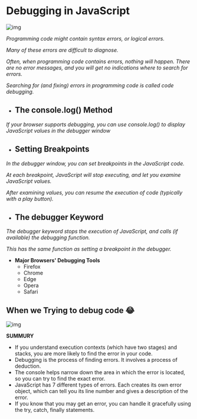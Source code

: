 # Debugging in JavaScript

![img](https://developer-chrome-com.imgix.net/image/admin/Tynv55DnsSgtvpd6Iz9z.png?auto=format)

*Programming code might contain syntax errors, or logical errors.*

*Many of these errors are difficult to diagnose.*

*Often, when programming code contains errors, nothing will happen. There are no error messages, and you will get no indications where to search for errors.*

*Searching for (and fixing) errors in programming code is called code debugging.*


- ## **The console.log() Method**
*If your browser supports debugging, you can use console.log() to display JavaScript values in the debugger window*

- ## **Setting Breakpoints**
*In the debugger window, you can set breakpoints in the JavaScript code.*

*At each breakpoint, JavaScript will stop executing, and let you examine JavaScript values.*

*After examining values, you can resume the execution of code (typically with a play button).*

- ## **The debugger Keyword**

*The debugger keyword stops the execution of JavaScript, and calls (if available) the debugging function.*

*This has the same function as setting a breakpoint in the debugger.*


- **Major Browsers' Debugging Tools**
   - Firefox
   - Chrome
   - Edge
   - Opera
   - Safari





 ## **When we Trying to debug code 😂**

![img](https://i.imgur.com/e16qOEj.gif)



   **SUMMURY**
- If you understand execution contexts (which have two
stages) and stacks, you are more likely to find the error in your code.
- Debugging is the process of finding errors. It involves a process of deduction.
- The console helps narrow down the area in which the
error is located, so you can try to find the exact error.
- JavaScript has 7 different types of errors. Each creates its own error object, which can tell you its line number and gives a description of the error.
- If you know that you may get an error, you can handle
it gracefully using the try, catch, finally statements.



